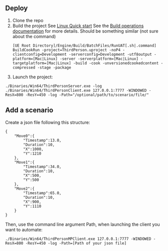 ## Deploy 
1. Clone the repo
2. Build the project
   See [Linux Quick start](https://docs.unrealengine.com/5.2/en-US/linux-development-quickstart-for-unreal-engine/#:~:text=Build%20a%20Project%20In%20Unreal,cook%2C%20and%20package%20your%20project.)
   See the [Build operations documentation](https://docs.unrealengine.com/5.2/en-US/build-operations-cooking-packaging-deploying-and-running-projects-in-unreal-engine/) for more details.
   Should be something similar (not sure about the command)
   ```
   [UE Root Directory]/Engine/Build/BatchFiles/RunUAT[.sh|.command] BuildCookRun -project=ThirdPerson.uproject -noP4 -clientconfig=Development -serverconfig=Development -utf8output -platform=[Mac|Linux] -server -serverplatform=[Mac|Linux] -targetplatform=[Mac|Linux] -build -cook -unversionedcookedcontent -compressed -stage -package  
   ```
4. Launch the project:
  ```
  ./Binaries/Win64/ThirdPersonServer.exe -log
  ./Binaries/Win64/ThirdPersonClient.exe 127.0.0.1:7777 -WINDOWED -ResX=800 -ResY=450 -log -Path="/optional/path/to/scenario/file/"
  ```


## Add a scenario
Create a json file following this structure:
```
{
    "Move0":{
        "Timestamp":13.0,
        "Duration":10,
        "X":1000,
        "Y":1210
    },
    "Move1":{
        "Timestamp":34.0,
        "Duration":10,
        "X":500,
        "Y":500
    },
    "Move2":{
        "Timestamp":65.0,
        "Duration":10,
        "X":900,
        "Y":1110
    }
}
```
Then, use the command line argument Path, when launching the client you want to automate:
```
./Binaries/Win64/ThirdPersonMPClient.exe 127.0.0.1:7777 -WINDOWED -ResX=800 -ResY=450 -log -Path=[Path of your json file]
```
